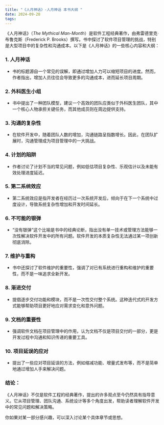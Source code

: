 ```yaml
---
title: "《人月神话》-人月神话 本书大纲 "
date: 2024-09-28
tags: 
---
```

《人月神话》（*The Mythical Man-Month*）是软件工程经典著作，由弗雷德里克·布鲁克斯（Frederick P. Brooks）撰写。书中探讨了软件项目管理的挑战，特别是大型项目中的复杂性和沟通成本。以下是《人月神话》的一些核心内容和大纲：

### 1. **人月神话**
   - 书的标题源自一个常见的误解，即通过增加人力可以缩短项目的进度。然而，作者指出，增加人员往往会导致更多的沟通成本，进而延长项目周期。

### 2. **外科医生小组**
   - 书中提出了一种团队模型，建议一个高效的团队应类似于外科医生团队，其中一个核心人物承担关键任务，而其他成员则在周边提供支持。

### 3. **沟通的复杂性**
   - 在软件开发中，随着团队人数的增加，沟通链路呈指数增长。因此，在团队扩展时，沟通管理成为项目管理中的一大挑战。

### 4. **计划的陷阱**
   - 作者讨论了计划不当的常见问题，例如低估项目复杂性、乐观估计以及未能有效处理进度延迟。

### 5. **第二系统效应**
   - 第二系统效应是指开发者在经历过一次系统开发后，倾向于在下一个系统中过度设计，导致系统复杂性增加和开发时间延长。

### 6. **不可能的银弹**
   - “没有银弹”这个比喻是书中的经典论断，指出没有单一技术或管理方法能够一次性解决软件开发中的所有问题。软件开发的本质复杂性无法通过某一项创新彻底消除。

### 7. **维护与重构**
   - 书中还探讨了软件维护的重要性，强调了对已有系统进行重构和维护的重要性，而不是一味追求全新开发。

### 8. **渐进交付**
   - 提倡逐步交付功能和模块，而不是一次性交付整个系统。这种迭代式的开发方式能够帮助项目更好地应对需求变化和意外问题。

### 9. **文档的重要性**
   - 强调软件文档在项目管理中的作用，认为文档不仅是项目交付的一部分，更是开发过程中沟通和知识传递的重要工具。

### 10. **项目延误的应对**
   - 提出了一些应对项目延误的方法，例如缩减功能、增量式发布等，而不是简单地通过增加人手来解决问题。

### 结论：
《人月神话》不仅是软件工程的经典著作，提出的许多观点至今仍然具有指导意义。它从项目管理、团队沟通、系统设计等多个角度出发，帮助读者理解软件开发中的常见问题和解决策略。

你如果对某一部分感兴趣，可以深入讨论某个具体章节或思想。
